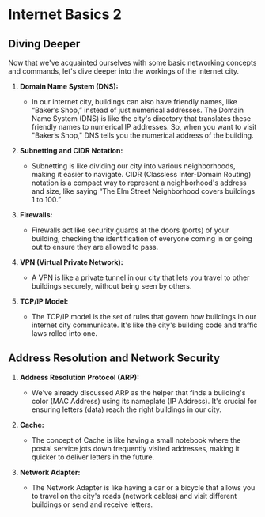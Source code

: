 # Internet Basics 2

## Diving Deeper

Now that we've acquainted ourselves with some basic networking concepts and commands, let's dive deeper into the workings of the internet city.

1. **Domain Name System (DNS):**
   - In our internet city, buildings can also have friendly names, like “Baker’s Shop,” instead of just numerical addresses. The Domain Name System (DNS) is like the city's directory that translates these friendly names to numerical IP addresses. So, when you want to visit "Baker’s Shop," DNS tells you the numerical address of the building.

2. **Subnetting and CIDR Notation:**
   - Subnetting is like dividing our city into various neighborhoods, making it easier to navigate. CIDR (Classless Inter-Domain Routing) notation is a compact way to represent a neighborhood's address and size, like saying “The Elm Street Neighborhood covers buildings 1 to 100.”

3. **Firewalls:**
   - Firewalls act like security guards at the doors (ports) of your building, checking the identification of everyone coming in or going out to ensure they are allowed to pass.

4. **VPN (Virtual Private Network):**
   - A VPN is like a private tunnel in our city that lets you travel to other buildings securely, without being seen by others.

5. **TCP/IP Model:**
   - The TCP/IP model is the set of rules that govern how buildings in our internet city communicate. It's like the city's building code and traffic laws rolled into one.

## Address Resolution and Network Security

1. **Address Resolution Protocol (ARP):**
   - We've already discussed ARP as the helper that finds a building's color (MAC Address) using its nameplate (IP Address). It's crucial for ensuring letters (data) reach the right buildings in our city.

2. **Cache:**
   - The concept of Cache is like having a small notebook where the postal service jots down frequently visited addresses, making it quicker to deliver letters in the future.

3. **Network Adapter:**
   - The Network Adapter is like having a car or a bicycle that allows you to travel on the city's roads (network cables) and visit different buildings or send and receive letters.

